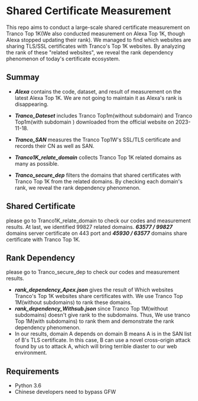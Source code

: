 # Shared Certificate Measurement
This repo aims to conduct a large-scale shared certificate measurement on Tranco Top 1K(We also conducted measurement on Alexa Top 1K, though Alexa stopped updating their rank). We managed to find which websites are sharing TLS/SSL certificates with Tranco's Top 1K websites. By analyzing the rank of these "related websites", we reveal the rank dependency phenomenon of today's certificate ecosystem. 

## Summay
* ***Alexa*** contains the code, dataset, and result of measurement on the latest Alexa Top 1K. We are not going to maintain it as Alexa's rank is disappearing.

* ***Tranco_Dateset*** includes Tranco Top1m(without subdomain) and Tranco Top1m(with subdomain ) downloaded from the official website on 2023-11-18.

* ***Tranco_SAN*** measures the Tranco Top1W's SSL/TLS certificate and records their CN as well as SAN.

* ***Tranco1K_relate_domain*** collects Tranco Top 1K related domains as many as possible. 

* ***Tranco_secure_dep*** filters the domains that shared certificates with Tranco Top 1K from the related domains. By checking each domain's rank, we reveal the rank dependency phenomenon.


## Shared Certificate 
please go to Tranco1K_relate_domain to check our codes and measurement results. 
At last, we identified 99827 related domains. ***63577 / 99827*** domains server certificate on 443 port and ***45930 / 63577*** domains share certificate with Tranco Top 1K. 


## Rank Dependency
please go to Tranco_secure_dep to check our codes and measurement results.
* ***rank_dependency_Apex.json*** gives the result of Which websites Tranco's Top 1K websites share certificates with. We use Tranco Top 1M(without subdomains) to rank these domains. 
* ***rank_dependency_Withsub.json*** since Tranco Top 1M(without subdomains) doesn't give rank to the subdomains. Thus, We use tranco Top 1M(with subdomains) to rank them and demonstrate the rank dependency phenomenon.   
* In our results, domain A depends on domain B means A is in the SAN list of B's TLS certificate. In this case, B can use a novel cross-origin attack found by us to attack A, which will bring terrible diaster to our web environment.

## Requirements
* Python 3.6
* Chinese developers need to bypass GFW
